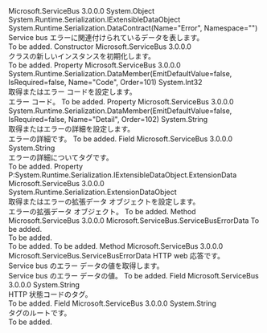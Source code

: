 <Type Name="ServiceBusErrorData" FullName="Microsoft.ServiceBus.ServiceBusErrorData">
  <TypeSignature Language="C#" Value="public class ServiceBusErrorData : System.Runtime.Serialization.IExtensibleDataObject" />
  <TypeSignature Language="ILAsm" Value=".class public auto ansi beforefieldinit ServiceBusErrorData extends System.Object implements class System.Runtime.Serialization.IExtensibleDataObject" />
  <TypeSignature Language="DocId" Value="T:Microsoft.ServiceBus.ServiceBusErrorData" />
  <TypeSignature Language="VB.NET" Value="Public Class ServiceBusErrorData&#xA;Implements IExtensibleDataObject" />
  <TypeSignature Language="F#" Value="type ServiceBusErrorData = class&#xA;    interface IExtensibleDataObject" />
  <AssemblyInfo>
    <AssemblyName>Microsoft.ServiceBus</AssemblyName>
    <AssemblyVersion>3.0.0.0</AssemblyVersion>
  </AssemblyInfo>
  <Base>
    <BaseTypeName>System.Object</BaseTypeName>
  </Base>
  <Interfaces>
    <Interface>
      <InterfaceName>System.Runtime.Serialization.IExtensibleDataObject</InterfaceName>
    </Interface>
  </Interfaces>
  <Attributes>
    <Attribute>
      <AttributeName>System.Runtime.Serialization.DataContract(Name="Error", Namespace="")</AttributeName>
    </Attribute>
  </Attributes>
  <Docs>
    <summary>Service bus エラーに関連付けられているデータを表します。</summary>
    <remarks>To be added.</remarks>
  </Docs>
  <Members>
    <Member MemberName=".ctor">
      <MemberSignature Language="C#" Value="public ServiceBusErrorData ();" />
      <MemberSignature Language="ILAsm" Value=".method public hidebysig specialname rtspecialname instance void .ctor() cil managed" />
      <MemberSignature Language="DocId" Value="M:Microsoft.ServiceBus.ServiceBusErrorData.#ctor" />
      <MemberSignature Language="VB.NET" Value="Public Sub New ()" />
      <MemberType>Constructor</MemberType>
      <AssemblyInfo>
        <AssemblyName>Microsoft.ServiceBus</AssemblyName>
        <AssemblyVersion>3.0.0.0</AssemblyVersion>
      </AssemblyInfo>
      <Parameters />
      <Docs>
        <summary><see cref="T:Microsoft.ServiceBus.ServiceBusErrorData" /> クラスの新しいインスタンスを初期化します。</summary>
        <remarks>To be added.</remarks>
      </Docs>
    </Member>
    <Member MemberName="Code">
      <MemberSignature Language="C#" Value="public int Code { get; set; }" />
      <MemberSignature Language="ILAsm" Value=".property instance int32 Code" />
      <MemberSignature Language="DocId" Value="P:Microsoft.ServiceBus.ServiceBusErrorData.Code" />
      <MemberSignature Language="VB.NET" Value="Public Property Code As Integer" />
      <MemberSignature Language="F#" Value="member this.Code : int with get, set" Usage="Microsoft.ServiceBus.ServiceBusErrorData.Code" />
      <MemberType>Property</MemberType>
      <AssemblyInfo>
        <AssemblyName>Microsoft.ServiceBus</AssemblyName>
        <AssemblyVersion>3.0.0.0</AssemblyVersion>
      </AssemblyInfo>
      <Attributes>
        <Attribute>
          <AttributeName>System.Runtime.Serialization.DataMember(EmitDefaultValue=false, IsRequired=false, Name="Code", Order=101)</AttributeName>
        </Attribute>
      </Attributes>
      <ReturnValue>
        <ReturnType>System.Int32</ReturnType>
      </ReturnValue>
      <Docs>
        <summary>取得またはエラー コードを設定します。</summary>
        <value>エラー コード。</value>
        <remarks>To be added.</remarks>
      </Docs>
    </Member>
    <Member MemberName="Detail">
      <MemberSignature Language="C#" Value="public string Detail { get; set; }" />
      <MemberSignature Language="ILAsm" Value=".property instance string Detail" />
      <MemberSignature Language="DocId" Value="P:Microsoft.ServiceBus.ServiceBusErrorData.Detail" />
      <MemberSignature Language="VB.NET" Value="Public Property Detail As String" />
      <MemberSignature Language="F#" Value="member this.Detail : string with get, set" Usage="Microsoft.ServiceBus.ServiceBusErrorData.Detail" />
      <MemberType>Property</MemberType>
      <AssemblyInfo>
        <AssemblyName>Microsoft.ServiceBus</AssemblyName>
        <AssemblyVersion>3.0.0.0</AssemblyVersion>
      </AssemblyInfo>
      <Attributes>
        <Attribute>
          <AttributeName>System.Runtime.Serialization.DataMember(EmitDefaultValue=false, IsRequired=false, Name="Detail", Order=102)</AttributeName>
        </Attribute>
      </Attributes>
      <ReturnValue>
        <ReturnType>System.String</ReturnType>
      </ReturnValue>
      <Docs>
        <summary>取得またはエラーの詳細を設定します。</summary>
        <value>エラーの詳細です。</value>
        <remarks>To be added.</remarks>
      </Docs>
    </Member>
    <Member MemberName="DetailTag">
      <MemberSignature Language="C#" Value="public const string DetailTag;" />
      <MemberSignature Language="ILAsm" Value=".field public static literal string DetailTag" />
      <MemberSignature Language="DocId" Value="F:Microsoft.ServiceBus.ServiceBusErrorData.DetailTag" />
      <MemberSignature Language="VB.NET" Value="Public Const DetailTag As String " />
      <MemberSignature Language="F#" Value="val mutable DetailTag : string" Usage="Microsoft.ServiceBus.ServiceBusErrorData.DetailTag" />
      <MemberType>Field</MemberType>
      <AssemblyInfo>
        <AssemblyName>Microsoft.ServiceBus</AssemblyName>
        <AssemblyVersion>3.0.0.0</AssemblyVersion>
      </AssemblyInfo>
      <ReturnValue>
        <ReturnType>System.String</ReturnType>
      </ReturnValue>
      <Docs>
        <summary>エラーの詳細についてタグです。</summary>
        <remarks>To be added.</remarks>
      </Docs>
    </Member>
    <Member MemberName="ExtensionData">
      <MemberSignature Language="C#" Value="public System.Runtime.Serialization.ExtensionDataObject ExtensionData { get; set; }" />
      <MemberSignature Language="ILAsm" Value=".property instance class System.Runtime.Serialization.ExtensionDataObject ExtensionData" />
      <MemberSignature Language="DocId" Value="P:Microsoft.ServiceBus.ServiceBusErrorData.ExtensionData" />
      <MemberSignature Language="VB.NET" Value="Public Property ExtensionData As ExtensionDataObject" />
      <MemberSignature Language="F#" Value="member this.ExtensionData : System.Runtime.Serialization.ExtensionDataObject with get, set" Usage="Microsoft.ServiceBus.ServiceBusErrorData.ExtensionData" />
      <MemberType>Property</MemberType>
      <Implements>
        <InterfaceMember>P:System.Runtime.Serialization.IExtensibleDataObject.ExtensionData</InterfaceMember>
      </Implements>
      <AssemblyInfo>
        <AssemblyName>Microsoft.ServiceBus</AssemblyName>
        <AssemblyVersion>3.0.0.0</AssemblyVersion>
      </AssemblyInfo>
      <ReturnValue>
        <ReturnType>System.Runtime.Serialization.ExtensionDataObject</ReturnType>
      </ReturnValue>
      <Docs>
        <summary>取得またはエラーの拡張データ オブジェクトを設定します。</summary>
        <value>エラーの拡張データ オブジェクト。</value>
        <remarks>To be added.</remarks>
      </Docs>
    </Member>
    <Member MemberName="GetServiceBusErrorData">
      <MemberSignature Language="C#" Value="public static Microsoft.ServiceBus.ServiceBusErrorData GetServiceBusErrorData (System.IO.Stream responseStream);" />
      <MemberSignature Language="ILAsm" Value=".method public static hidebysig class Microsoft.ServiceBus.ServiceBusErrorData GetServiceBusErrorData(class System.IO.Stream responseStream) cil managed" />
      <MemberSignature Language="DocId" Value="M:Microsoft.ServiceBus.ServiceBusErrorData.GetServiceBusErrorData(System.IO.Stream)" />
      <MemberSignature Language="VB.NET" Value="Public Shared Function GetServiceBusErrorData (responseStream As Stream) As ServiceBusErrorData" />
      <MemberSignature Language="F#" Value="static member GetServiceBusErrorData : System.IO.Stream -&gt; Microsoft.ServiceBus.ServiceBusErrorData" Usage="Microsoft.ServiceBus.ServiceBusErrorData.GetServiceBusErrorData responseStream" />
      <MemberType>Method</MemberType>
      <AssemblyInfo>
        <AssemblyName>Microsoft.ServiceBus</AssemblyName>
        <AssemblyVersion>3.0.0.0</AssemblyVersion>
      </AssemblyInfo>
      <ReturnValue>
        <ReturnType>Microsoft.ServiceBus.ServiceBusErrorData</ReturnType>
      </ReturnValue>
      <Parameters>
        <Parameter Name="responseStream" Type="System.IO.Stream" />
      </Parameters>
      <Docs>
        <param name="responseStream">To be added.</param>
        <summary>To be added.</summary>
        <returns>To be added.</returns>
        <remarks>To be added.</remarks>
      </Docs>
    </Member>
    <Member MemberName="GetServiceBusErrorData">
      <MemberSignature Language="C#" Value="public static Microsoft.ServiceBus.ServiceBusErrorData GetServiceBusErrorData (System.Net.HttpWebResponse webResponse);" />
      <MemberSignature Language="ILAsm" Value=".method public static hidebysig class Microsoft.ServiceBus.ServiceBusErrorData GetServiceBusErrorData(class System.Net.HttpWebResponse webResponse) cil managed" />
      <MemberSignature Language="DocId" Value="M:Microsoft.ServiceBus.ServiceBusErrorData.GetServiceBusErrorData(System.Net.HttpWebResponse)" />
      <MemberSignature Language="VB.NET" Value="Public Shared Function GetServiceBusErrorData (webResponse As HttpWebResponse) As ServiceBusErrorData" />
      <MemberSignature Language="F#" Value="static member GetServiceBusErrorData : System.Net.HttpWebResponse -&gt; Microsoft.ServiceBus.ServiceBusErrorData" Usage="Microsoft.ServiceBus.ServiceBusErrorData.GetServiceBusErrorData webResponse" />
      <MemberType>Method</MemberType>
      <AssemblyInfo>
        <AssemblyName>Microsoft.ServiceBus</AssemblyName>
        <AssemblyVersion>3.0.0.0</AssemblyVersion>
      </AssemblyInfo>
      <ReturnValue>
        <ReturnType>Microsoft.ServiceBus.ServiceBusErrorData</ReturnType>
      </ReturnValue>
      <Parameters>
        <Parameter Name="webResponse" Type="System.Net.HttpWebResponse" />
      </Parameters>
      <Docs>
        <param name="webResponse">HTTP web 応答です。</param>
        <summary>Service bus のエラー データの値を取得します。</summary>
        <returns>Service bus のエラー データの値。</returns>
        <remarks>To be added.</remarks>
      </Docs>
    </Member>
    <Member MemberName="HttpStatusCodeTag">
      <MemberSignature Language="C#" Value="public const string HttpStatusCodeTag;" />
      <MemberSignature Language="ILAsm" Value=".field public static literal string HttpStatusCodeTag" />
      <MemberSignature Language="DocId" Value="F:Microsoft.ServiceBus.ServiceBusErrorData.HttpStatusCodeTag" />
      <MemberSignature Language="VB.NET" Value="Public Const HttpStatusCodeTag As String " />
      <MemberSignature Language="F#" Value="val mutable HttpStatusCodeTag : string" Usage="Microsoft.ServiceBus.ServiceBusErrorData.HttpStatusCodeTag" />
      <MemberType>Field</MemberType>
      <AssemblyInfo>
        <AssemblyName>Microsoft.ServiceBus</AssemblyName>
        <AssemblyVersion>3.0.0.0</AssemblyVersion>
      </AssemblyInfo>
      <ReturnValue>
        <ReturnType>System.String</ReturnType>
      </ReturnValue>
      <Docs>
        <summary>HTTP 状態コードのタグ。</summary>
        <remarks>To be added.</remarks>
      </Docs>
    </Member>
    <Member MemberName="RootTag">
      <MemberSignature Language="C#" Value="public const string RootTag;" />
      <MemberSignature Language="ILAsm" Value=".field public static literal string RootTag" />
      <MemberSignature Language="DocId" Value="F:Microsoft.ServiceBus.ServiceBusErrorData.RootTag" />
      <MemberSignature Language="VB.NET" Value="Public Const RootTag As String " />
      <MemberSignature Language="F#" Value="val mutable RootTag : string" Usage="Microsoft.ServiceBus.ServiceBusErrorData.RootTag" />
      <MemberType>Field</MemberType>
      <AssemblyInfo>
        <AssemblyName>Microsoft.ServiceBus</AssemblyName>
        <AssemblyVersion>3.0.0.0</AssemblyVersion>
      </AssemblyInfo>
      <ReturnValue>
        <ReturnType>System.String</ReturnType>
      </ReturnValue>
      <Docs>
        <summary>タグのルートです。</summary>
        <remarks>To be added.</remarks>
      </Docs>
    </Member>
  </Members>
</Type>